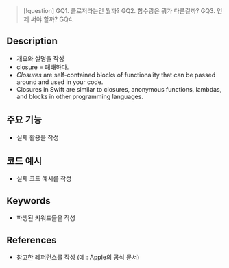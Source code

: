 >[!question]
>GQ1. 클로저라는건 뭘까?
>GQ2. 함수랑은 뭐가 다른걸까?
>GQ3. 언제 써야 할까?
>GQ4. 


## Description
- 개요와 설명을 작성
- closure = 폐쇄하다. 
- _Closures_ are self-contained blocks of functionality that can be passed around and used in your code. 
- Closures in Swift are similar to closures, anonymous functions, lambdas, and blocks in other programming languages.

## 주요 기능
+ 실제 활용을 작성

## 코드 예시
+ 실제 코드 예시를 작성

## Keywords
+ 파생된 키워드들을 작성

## References
- 참고한 레퍼런스를 작성 (예 : Apple의 공식 문서)